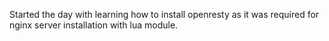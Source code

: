 Started the day with learning how to install openresty as it was required for nginx server installation with lua module.

